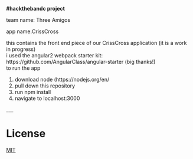 <p><b>#hackthebandc project</b></p>
<p>team name: Three Amigos</p>
<p>app name:CrissCross</p>

<div>this contains the front end piece of our CrissCross application (it is a work in progress)</div>

<div>i used the angular2 webpack starter kit: https://github.com/AngularClass/angular-starter (big thanks!)</div>

<div>to run the app
  <ol>
    <li>download node (https://nodejs.org/en/</li>
    <li>pull down this repository</li>
    <li>run npm install </li>
    <li>navigate to localhost:3000</li>
  </ol>
</div>
___


# License
 [MIT](/LICENSE)
